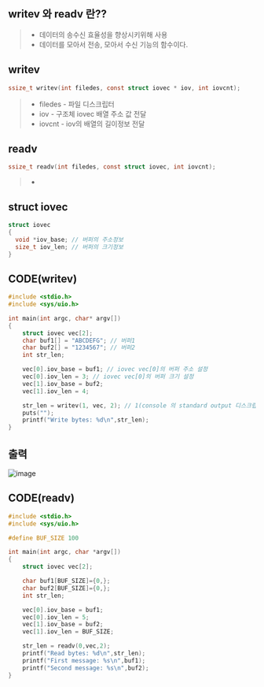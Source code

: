 ## writev 와 readv 란??
> * 데이터의 송수신 효율성을 향상시키위해 사용
> * 데이터를 모아서 전송, 모아서 수신 기능의 함수이다.

## writev
```c
ssize_t writev(int filedes, const struct iovec * iov, int iovcnt);
```
>   * filedes - 파일 디스크립터
>   * iov - 구조체 iovec 배열 주소 값 전달
>   * iovcnt - iov의 배열의 길이정보 전달

## readv
```c
ssize_t readv(int filedes, const struct iovec, int iovcnt);
```
> * 

## struct iovec
```c
struct iovec
{
  void *iov_base; // 버퍼의 주소정보
  size_t iov_len; // 버퍼의 크기정보
}
```

## CODE(writev)
```c
#include <stdio.h>
#include <sys/uio.h>

int main(int argc, char* argv[])
{
    struct iovec vec[2];
    char buf1[] = "ABCDEFG"; // 버퍼1
    char buf2[] = "1234567"; // 버퍼2
    int str_len;

    vec[0].iov_base = buf1; // iovec vec[0]의 버퍼 주소 설정
    vec[0].iov_len = 3; // iovec vec[0]의 버퍼 크기 설정
    vec[1].iov_base = buf2; 
    vec[1].iov_len = 4;

    str_len = writev(1, vec, 2); // 1(console 의 standard output 디스크립터), vec버퍼, 크기2
    puts("");
    printf("Write bytes: %d\n",str_len);
}
```
## 출력
![image](https://user-images.githubusercontent.com/79188587/167243254-fea9a944-9456-4912-affd-54be0cb0cf7f.png)

## CODE(readv)
```c
#include <stdio.h>
#include <sys/uio.h>

#define BUF_SIZE 100

int main(int argc, char *argv[])
{
    struct iovec vec[2];

    char buf1[BUF_SIZE]={0,};
    char buf2[BUF_SIZE]={0,};
    int str_len;

    vec[0].iov_base = buf1;
    vec[0].iov_len = 5;
    vec[1].iov_base = buf2;
    vec[1].iov_len = BUF_SIZE;

    str_len = readv(0,vec,2);
    printf("Read bytes: %d\n",str_len);
    printf("First message: %s\n",buf1);
    printf("Second message: %s\n",buf2);    
}
```

